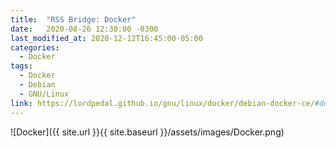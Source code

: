 ```yaml
---
title:  "RSS Bridge: Docker"
date:   2020-08-26 12:30:00 -0300
last_modified_at: 2020-12-12T16:45:00-05:00
categories:
  - Docker
tags:
  - Docker
  - Debian
  - GNU/Linux
link: https://lordpedal.github.io/gnu/linux/docker/debian-docker-ce/#docker-rss-bridge
---
```


![Docker]({{ site.url }}{{ site.baseurl }}/assets/images/Docker.png)
